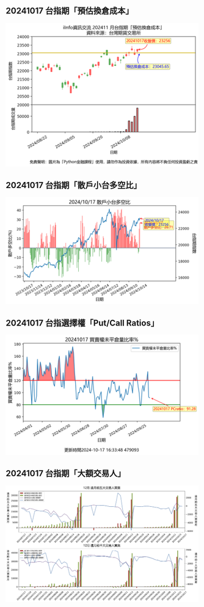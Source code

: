 ## 20241017 台指期「預估換倉成本」
![](images/txfcost.png)

## 20241017 台指期「散戶小台多空比」
![](images/bbiri.png)

## 20241017 台指選擇權「Put/Call Ratios」
![](images/pcratio.png)

## 20241017 台指期「大額交易人」
![](images/blocktrade.png)

